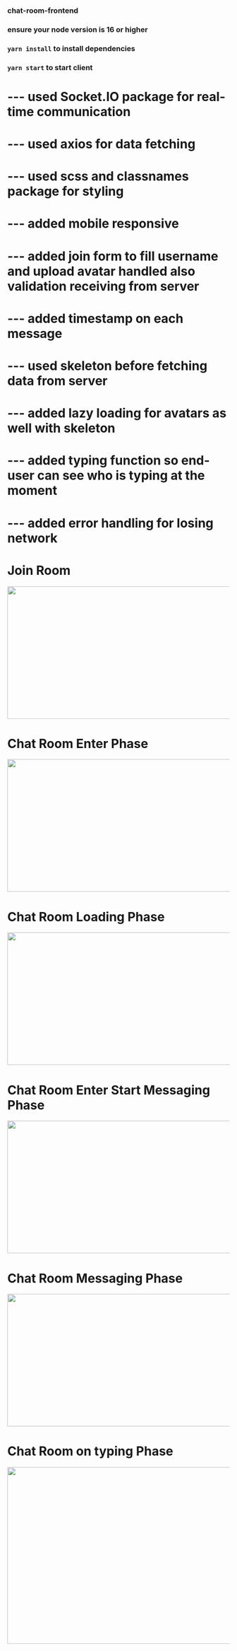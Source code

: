 ### chat-room-frontend

### ensure your node version is 16 or higher

### `yarn install` to install dependencies

### `yarn start` to start client

# --- used Socket.IO package for real-time communication

# --- used axios for data fetching

# --- used scss and classnames package for styling

# --- added mobile responsive

# --- added join form to fill username and upload avatar handled also validation receiving from server

# --- added timestamp on each message

# --- used skeleton before fetching data from server

# --- added lazy loading for avatars as well with skeleton

# --- added typing function so end-user can see who is typing at the moment

# --- added error handling for losing network

# Join Room

<img src="https://i.ibb.co/bzVKpK7/Screenshot-2023-09-10-142722.png" width="600px" height="300px">

# Chat Room Enter Phase

<img src="https://i.ibb.co/s6D52C0/Screenshot-1948.png" width="600px" height="300px">

# Chat Room Loading Phase

<img src="https://i.ibb.co/FKMFLTf/Screenshot-2023-09-10-142708.png" width="600px" height="300px">

# Chat Room Enter Start Messaging Phase

<img src="https://i.ibb.co/s6D52C0/Screenshot-1948.png" width="600px" height="300px">
 
# Chat Room Messaging Phase

<img src="https://i.ibb.co/Y8zj7v5/Screenshot-1950.png" width="600px" height="300px">

# Chat Room on typing Phase

<img src="https://i.ibb.co/QHssdzm/Screenshot-2023-09-10-145021.png" width="600px" height="400px">
